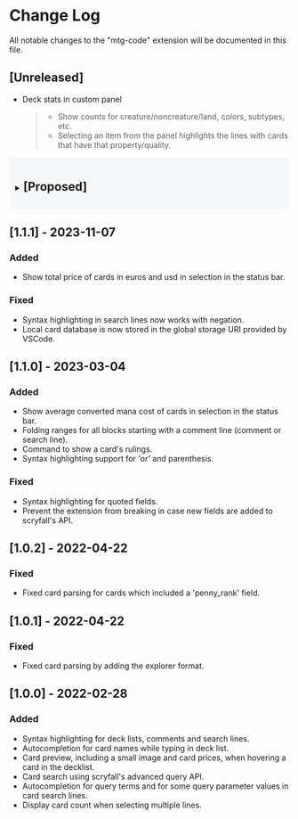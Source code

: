 # Change Log

All notable changes to the "mtg-code" extension will be documented in this file.

## [Unreleased]
<!-- The `blockquote`s under the `li` are just notes for development. They may or may not be included in the release's changelog. -->
- Deck stats in custom panel
  > * Show counts for creature/noncreature/land, colors, subtypes, etc.
  > * Selecting an item from the panel highlights the lines with cards that have that property/quality.

<!-- collapsible "proposed features" section -->
<style>
  details {
    --clr-bg: #B1C2D3;
    background-color: rgb(from var(--clr-bg) r g b / 0.1);
    padding: 0.75em;
    margin-bottom: 1em;
    summary h2 {
      display: inline-block;
    }
  }
</style>
<details>
<summary>

## [Proposed]
</summary>

### Add
- Recognition for deck files vs. scratch.
- Conversion between different deck formats.
- Deck legality checking
- Action to upload deck to deckbuilding site.
  > On success, append a comment to the deck file with a link to the online decklist, if possible.

<!-- ### Change -->

<!-- ### Deprecate -->

<!-- ### Remove -->

<!-- ### Fix -->

<!-- ### Security -->

</details>

## [1.1.1] - 2023-11-07
### Added
- Show total price of cards in euros and usd in selection in the status bar.

### Fixed
- Syntax highlighting in search lines now works with negation.
- Local card database is now stored in the global storage URI provided by VSCode.

## [1.1.0] - 2023-03-04
### Added
- Show average converted mana cost of cards in selection in the status bar.
- Folding ranges for all blocks starting with a comment line (comment or search line).
- Command to show a card's rulings.
- Syntax highlighting support for *'or'* and parenthesis.

### Fixed
- Syntax highlighting for quoted fields.
- Prevent the extension from breaking in case new fields are added to scryfall's API.

## [1.0.2] - 2022-04-22
### Fixed
- Fixed card parsing for cards which included a 'penny_rank' field.


## [1.0.1] - 2022-04-22
### Fixed
- Fixed card parsing by adding the explorer format.

## [1.0.0] - 2022-02-28
### Added
- Syntax highlighting for deck lists, comments and search lines.
- Autocompletion for card names while typing in deck list.
- Card preview, including a small image and card prices, when hovering a card in the decklist.
- Card search using scryfall's advanced query API.
- Autocompletion for query terms and for some query parameter values in card search lines.
- Display card count when selecting multiple lines.
